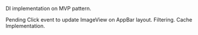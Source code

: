 DI implementation on MVP pattern.

Pending
Click event to update ImageView on AppBar layout.
Filtering.
Cache Implementation.